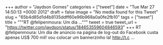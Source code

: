 
+++
author = "Jaydson Gomes"
categories = ["tweet"]
date = "Tue Mar 27 14:50:13 +0000 2012"
draft = false
image = "No media found for this Tweet"
slug = "65b4d85d1d4b8135ddff60e96b968a0a0fe2fb10"
tags = ["tweet"]
title = """RT @felipenmoura: Um dia ..."""
tweet = true
tweet_url = "https://twitter.com/jaydson/status/184653559604846593"
+++
RT @felipenmoura: Um dia de anúncio na página de log-out do Facebook custa apenas US$ 700 mil! vou colocar um bannerzinho la! http://t.c ...
